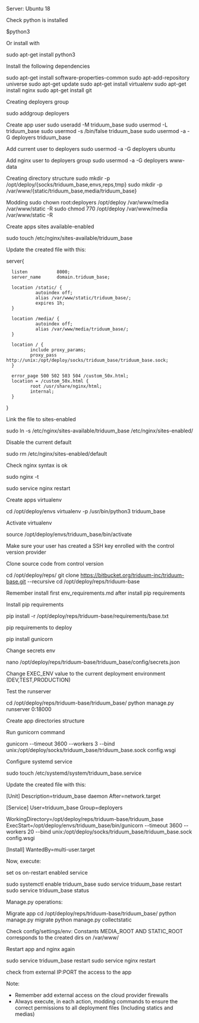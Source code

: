 Server: Ubuntu 18

Check python is installed

$python3

Or install with

sudo apt-get install python3

Install the following dependencies

sudo apt-get install software-properties-common
sudo apt-add-repository universe
sudo apt-get update
sudo apt-get install virtualenv
sudo apt-get install nginx
sudo apt-get install git

Creating deployers group

sudo addgroup deployers

Create app user
sudo useradd -M triduum_base
sudo usermod -L triduum_base
sudo usermod -s /bin/false  triduum_base
sudo usermod -a -G deployers triduum_base


Add current user to deployers
sudo usermod -a -G deployers ubuntu

Add nginx user to deployers group
sudo usermod -a -G deployers www-data


Creating directory structure
sudo mkdir -p /opt/deploy/{socks/triduum_base,envs,reps,tmp}
sudo mkdir -p /var/www/{static/triduum_base,media/triduum_base}

Modding
sudo chown root:deployers /opt/deploy /var/www/media /var/www/static -R
sudo chmod 770 /opt/deploy /var/www/media /var/www/static -R

Create apps sites available-enabled

sudo touch /etc/nginx/sites-available/triduum_base

Update the created file with this:

server{

      listen           8000;
      server_name      domain.triduum_base;

      location /static/ {
               autoindex off;
               alias /var/www/static/triduum_base/;
               expires 1h;
      }

      location /media/ {
               autoindex off;
               alias /var/www/media/triduum_base/;
      }

      location / {
             include proxy_params;
             proxy_pass http://unix:/opt/deploy/socks/triduum_base/triduum_base.sock;
      }

      error_page 500 502 503 504 /custom_50x.html;
      location = /custom_50x.html {
             root /usr/share/nginx/html;
             internal;
      }

}

Link the file to sites-enabled

sudo ln -s /etc/nginx/sites-available/triduum_base /etc/nginx/sites-enabled/

Disable the current default

sudo rm /etc/nginx/sites-enabled/default

Check nginx syntax is ok

sudo nginx -t

sudo service nginx restart


Create apps virtualenv

cd /opt/deploy/envs
virtualenv -p /usr/bin/python3 triduum_base

Activate virtualenv

source /opt/deploy/envs/triduum_base/bin/activate


Make sure your user has created a SSH key enrolled with the control version provider

Clone source code from control version

cd /opt/deploy/reps/
git clone https://bitbucket.org/triduum-inc/triduum-base.git --recursive
cd /opt/deploy/reps/triduum-base

Remember install first env_requirements.md after install pip requirements

Install pip requirements

pip install -r /opt/deploy/reps/triduum-base/requirements/base.txt

pip requirements to deploy

pip install gunicorn

Change secrets env

nano /opt/deploy/reps/triduum-base/triduum_base/config/secrets.json

Change EXEC_ENV value to the current deployment environment (DEV,TEST,PRODUCTION)

Test the runserver

cd /opt/deploy/reps/triduum-base/triduum_base/
python manage.py runserver 0:18000

Create app directories structure

Run gunicorn command

gunicorn --timeout 3600 --workers 3 --bind unix:/opt/deploy/socks/triduum_base/triduum_base.sock config.wsgi

Configure systemd service

sudo touch /etc/systemd/system/triduum_base.service

Update the created file with this:

[Unit]
Description=triduum_base daemon
After=network.target

[Service]
User=triduum_base
Group=deployers

WorkingDirectory=/opt/deploy/reps/triduum-base/triduum_base
ExecStart=/opt/deploy/envs/triduum_base/bin/gunicorn --timeout 3600 --workers 20 --bind unix:/opt/deploy/socks/triduum_base/triduum_base.sock config.wsgi

[Install]
WantedBy=multi-user.target



Now, execute:

set os on-restart enabled service

sudo systemctl enable triduum_base
sudo service triduum_base restart
sudo service triduum_base status


Manage.py operations:

Migrate app
cd /opt/deploy/reps/triduum-base/triduum_base/
python manage.py migrate
python manage.py collectstatic

Check config/settings/env:
Constants MEDIA_ROOT AND STATIC_ROOT corresponds to the created dirs on /var/www/

Restart app and nginx again

sudo service triduum_base restart
sudo service nginx restart

check from external IP:PORT the access to the app

Note:

- Remember add external access on the cloud provider firewalls
- Always execute, in each action, modding commands to ensure the correct permissions to all deployment files (Including statics and medias)


